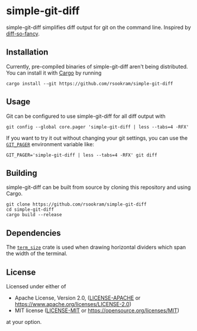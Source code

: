 # simple-git-diff

simple-git-diff simplifies diff output for git on the command line. Inspired by
[diff-so-fancy](https://github.com/so-fancy/diff-so-fancy).

## Installation

Currently, pre-compiled binaries of simple-git-diff aren't being distributed.
You can install it with
[Cargo](https://doc.rust-lang.org/cargo/getting-started/installation.html) by
running

```
cargo install --git https://github.com/rsookram/simple-git-diff
```

## Usage

Git can be configured to use simple-git-diff for all diff output with

```shell
git config --global core.pager 'simple-git-diff | less --tabs=4 -RFX'
```

If you want to try it out without changing your git settings, you can use the
[`GIT_PAGER`](https://git-scm.com/book/en/v2/Git-Internals-Environment-Variables)
environment variable like:

```shell
GIT_PAGER='simple-git-diff | less --tabs=4 -RFX' git diff
```

## Building

simple-git-diff can be built from source by cloning this repository and using
Cargo.

```
git clone https://github.com/rsookram/simple-git-diff
cd simple-git-diff
cargo build --release
```

## Dependencies

The [`term_size`](https://crates.io/crates/term_size) crate is used when
drawing horizontal dividers which span the width of the terminal.

## License

Licensed under either of

 * Apache License, Version 2.0, ([LICENSE-APACHE](LICENSE-APACHE) or
   https://www.apache.org/licenses/LICENSE-2.0)
 * MIT license ([LICENSE-MIT](LICENSE-MIT) or
   https://opensource.org/licenses/MIT)

at your option.
